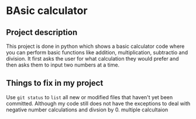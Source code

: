 # BAsic calculator

## Project description 

This project is done in python which shows a basic calculator code where you can perform basic functions like addition, multiplication, subtractio and division. It first asks the user for what calculation they would prefer and then asks them to input two numbers at a time.

## Things to fix in my project 
Use `git status` to `list` all new or modified files that haven't yet been committed.
Although my code still does not have the exceptions to deal with negative number calculations and divsion by 0. multiple calcultaion
